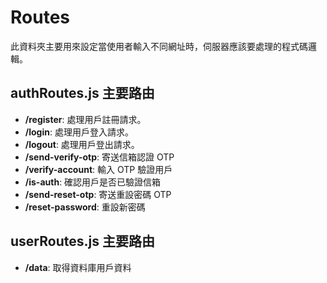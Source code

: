 # Routes

此資料夾主要用來設定當使用者輸入不同網址時，伺服器應該要處理的程式碼邏輯。

## authRoutes.js 主要路由

- **/register**: 處理用戶註冊請求。
- **/login**: 處理用戶登入請求。
- **/logout**: 處理用戶登出請求。
- **/send-verify-otp**: 寄送信箱認證 OTP
- **/verify-account**: 輸入 OTP 驗證用戶
- **/is-auth**: 確認用戶是否已驗證信箱
- **/send-reset-otp**: 寄送重設密碼 OTP
- **/reset-password**: 重設新密碼

## userRoutes.js 主要路由

- **/data**: 取得資料庫用戶資料